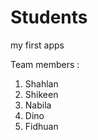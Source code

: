 Students
========

my first apps

Team members : 

1. Shahlan 
2. Shikeen
3. Nabila
4. Dino
5. Fidhuan
